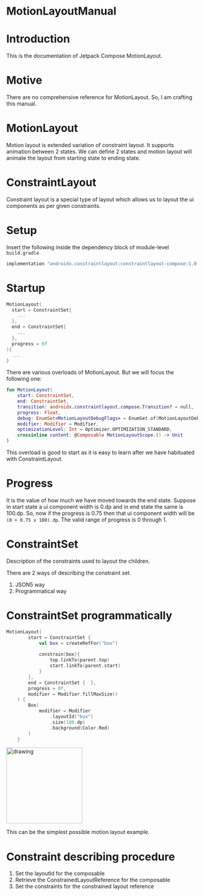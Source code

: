 # MotionLayoutManual

# Introduction
This is the documentation of Jetpack Compose MotionLayout.

# Motive

There are no comprehensive reference for MotionLayout. So, I am crafting this manual.

# MotionLayout
Motion layout is extended variation of constraint layout. It supports animation between 2 states. We can define 2 states and motion layout will animate the layout from starting state to ending state.

# ConstraintLayout

Constraint layout is a special type of layout which allows us to layout the ui components as per given constraints.

# Setup

Insert the following inside the dependency block of module-level `build.gradle`

```groovy
implementation "androidx.constraintlayout:constraintlayout-compose:1.0.1"
```

# Startup

```kotlin
MotionLayout(
  start = ConstraintSet{
    ...
  },
  end = ConstraintSet{
    ...
  },
  progress = 0f
){
  ...
}
```

There are various overloads of MotionLayout. But we will focus the following one:

```kotlin
fun MotionLayout(
    start: ConstraintSet,
    end: ConstraintSet,
    transition: androidx.constraintlayout.compose.Transition? = null,
    progress: Float,
    debug: EnumSet<MotionLayoutDebugFlags> = EnumSet.of(MotionLayoutDebugFlags.NONE),
    modifier: Modifier = Modifier,
    optimizationLevel: Int = Optimizer.OPTIMIZATION_STANDARD,
    crossinline content: @Composable MotionLayoutScope.() -> Unit
)
```

This overload is good to start as it is easy to learn after we have habituated with ConstraintLayout.

# Progress

It is the value of how much we have moved towards the end state. Suppose in start state a ui component width is 0.dp and in end state the same is 100.dp. So, now if the progress is 0.75 then that ui component width will be `(0 + 0.75 x 100).dp`. The valid range of progress is 0 through 1.

# ConstraintSet

Description of the constraints used to layout the children.

There are 2 ways of describing the constraint set.
1. JSON5 way
2. Programmatical way

# ConstraintSet programmatically

```kotlin
MotionLayout(
        start = ConstraintSet { 
            val box = createRefFor("box")
            
            constrain(box){
                top.linkTo(parent.top)
                start.linkTo(parent.start)
            }
        },
        end = ConstraintSet {  },
        progress = 0f,
        modifier = Modifier.fillMaxSize()
    ) {
        Box(
            modifier = Modifier
                .layoutId("box")
                .size(100.dp)
                .background(Color.Red)
        )
    }
```

<img src="https://user-images.githubusercontent.com/92369023/204151051-a2da2ea7-ac9e-43be-bdd3-564b90107cec.png" alt="drawing" width="200"/>

This can be the simplest possible motion layout example.

# Constraint describing procedure

1. Set the layoutId for the composable
2. Retrieve the ConstrainedLayoutReference for the composable
3. Set the constraints for the constrained layout reference


